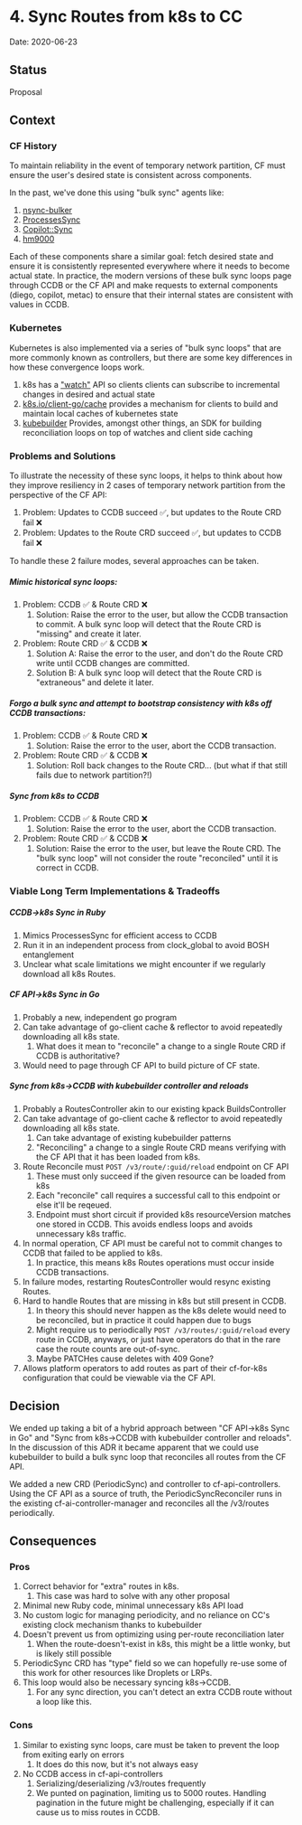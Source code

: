 # 4. Sync Routes from k8s to CC

Date: 2020-06-23

## Status

Proposal

## Context

### CF History

To maintain reliability in the event of temporary network partition, CF must ensure the user's desired state is consistent across components.

In the past, we've done this using "bulk sync" agents like: 
1. [nsync-bulker](https://github.com/cloudfoundry-attic/nsync/tree/master/cmd/nsync-bulker)
1. [ProcessesSync](https://github.com/cloudfoundry/cloud_controller_ng/blob/master/lib/cloud_controller/diego/processes_sync.rb)
1. [Copilot::Sync](https://github.com/cloudfoundry/cloud_controller_ng/blob/master/lib/cloud_controller/copilot/sync.rb)
1. [hm9000](https://github.com/cloudfoundry-attic/hm9000)

Each of these components share a similar goal: fetch desired state and ensure it is consistently represented everywhere where it needs to become actual state.
In practice, the modern versions of these bulk sync loops page through CCDB or the CF API and make requests to external components (diego, copilot, metac) to ensure that their internal states are consistent with values in CCDB.

### Kubernetes

Kubernetes is also implemented via a series of "bulk sync loops" that are more commonly known as controllers, but there are some key differences in how these convergence loops work.
1. k8s has a ["watch"](https://kubernetes.io/docs/reference/using-api/api-concepts/#efficient-detection-of-changes) API so clients clients can subscribe to incremental changes in desired and actual state
1. [k8s.io/client-go/cache](https://godoc.org/k8s.io/client-go/tools/cache) provides a mechanism for clients to build and maintain local caches of kubernetes state
1. [kubebuilder](https://book.kubebuilder.io/) Provides, amongst other things, an SDK for building reconciliation loops on top of watches and client side caching

### Problems and Solutions

To illustrate the necessity of these sync loops, it helps to think about how they improve resiliency in 2 cases of temporary network partition from the perspective of the CF API: 
1. Problem: Updates to CCDB succeed ✅, but updates to the Route CRD fail ❌
1. Problem: Updates to the Route CRD succeed ✅, but updates to CCDB fail ❌

To handle these 2 failure modes, several approaches can be taken. 

##### Mimic historical sync loops:
1. Problem: CCDB ✅ & Route CRD ❌
   1. Solution: Raise the error to the user, but allow the CCDB transaction to commit. A bulk sync loop will detect that the Route CRD is "missing" and create it later.
1. Problem: Route CRD ✅ & CCDB ❌
   1. Solution A: Raise the error to the user, and don't do the Route CRD write until CCDB changes are committed.
   1. Solution B: A bulk sync loop will detect that the Route CRD is "extraneous" and delete it later.

##### Forgo a bulk sync and attempt to bootstrap consistency with k8s off CCDB transactions:
1. Problem: CCDB ✅ & Route CRD ❌
   1. Solution: Raise the error to the user, abort the CCDB transaction.
1. Problem: Route CRD ✅ & CCDB ❌
   1. Solution: Roll back changes to the Route CRD... (but what if that still fails due to network partition?!)

##### Sync from k8s to CCDB
1. Problem: CCDB ✅ & Route CRD ❌
   1. Solution: Raise the error to the user, abort the CCDB transaction.
1. Problem: Route CRD ✅ & CCDB ❌
   1. Solution: Raise the error to the user, but leave the Route CRD. The "bulk sync loop" will not consider the route "reconciled" until it is correct in CCDB.

### Viable Long Term Implementations & Tradeoffs

##### CCDB->k8s Sync in Ruby
1. Mimics ProcessesSync for efficient access to CCDB
1. Run it in an independent process from clock_global to avoid BOSH entanglement
1. Unclear what scale limitations we might encounter if we regularly download
   all k8s Routes.

##### CF API->k8s Sync in Go
1. Probably a new, independent go program
1. Can take advantage of go-client cache & reflector to avoid repeatedly
   downloading all k8s state.
   1. What does it mean to "reconcile" a change to a single Route CRD if CCDB is authoritative?
1. Would need to page through CF API to build picture of CF state.

##### Sync from k8s->CCDB with kubebuilder controller and reloads
1. Probably a RoutesController akin to our existing kpack BuildsController
1. Can take advantage of go-client cache & reflector to avoid repeatedly
   downloading all k8s state.
   1. Can take advantage of existing kubebuilder patterns
   1. "Reconciling" a change to a single Route CRD means verifying with the CF
      API that it has been loaded from k8s.
1. Route Reconcile must `POST /v3/route/:guid/reload` endpoint on CF API
   1. These must only succeed if the given resource can be loaded from k8s
   1. Each "reconcile" call requires a successful call to this endpoint or else
      it'll be reqeued.
   1. Endpoint must short circuit if provided k8s resourceVersion matches one
      stored in CCDB. This avoids endless loops and avoids unnecessary k8s
      traffic.
1. In normal operation, CF API must be careful not to commit changes to CCDB
   that failed to be applied to k8s.
   1. In practice, this means k8s Routes operations must occur inside CCDB
      transactions.
1. In failure modes, restarting RoutesController would resync existing Routes.
1. Hard to handle Routes that are missing in k8s but still present in CCDB.
   1. In theory this should never happen as the k8s delete would need to be
      reconciled, but in practice it could happen due to bugs
   1. Might require us to periodically `POST /v3/routes/:guid/reload` every route
      in CCDB, anyways, or just have operators do that in the rare case the
      route counts are out-of-sync.
   1. Maybe PATCHes cause deletes with 409 Gone?
1. Allows platform operators to add routes as part of their cf-for-k8s
   configuration that could be viewable via the CF API.

## Decision

We ended up taking a bit of a hybrid approach between "CF API->k8s Sync in Go" and "Sync from k8s->CCDB with kubebuilder controller and reloads".
In the discussion of this ADR it became apparent that we could use kubebuilder to build a bulk sync loop that reconciles all routes from the CF API.

We added a new CRD (PeriodicSync) and controller to cf-api-controllers. Using the CF API as a source of truth, the PeriodicSyncReconciler runs in the existing cf-ai-controller-manager and reconciles all the /v3/routes periodically.

## Consequences

### Pros
1. Correct behavior for "extra" routes in k8s.
    1. This case was hard to solve with any other proposal
1. Minimal new Ruby code, minimal unnecessary k8s API load
1. No custom logic for managing periodicity, and no reliance on CC's existing clock mechanism thanks to kubebuilder
1. Doesn't prevent us from optimizing using per-route reconciliation later
    1. When the route-doesn't-exist in k8s, this might be a little wonky, but is likely still possible
1. PeriodicSync CRD has "type" field so we can hopefully re-use some of this work for other resources like Droplets or LRPs.
1. This loop would also be necessary syncing k8s->CCDB.
    1. For any sync direction, you can't detect an extra CCDB route without a loop like this.

### Cons
1. Similar to existing sync loops, care must be taken to prevent the loop from exiting early on errors
    1. It does do this now, but it's not always easy
1. No CCDB access in cf-api-controllers
    1. Serializing/deserializing /v3/routes frequently
    1. We punted on pagination, limiting us to 5000 routes. Handling pagination in the future might be challenging, especially if it can cause us to miss routes in CCDB.
